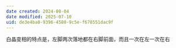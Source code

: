 ```yaml
---
date created: 2024-08-04
date modified: 2025-07-10
uid: de3e4ba0-9396-4580-9c5e-f678551dac9f
---
```


白晶变相的特点是，左脚两次落地都在右脚前面，而且一次在左一次在右

